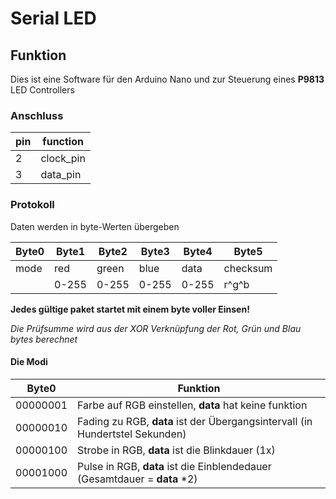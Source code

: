 # Serial LED
## Funktion
Dies ist eine Software für den Arduino Nano und zur Steuerung eines **P9813** LED Controllers

### Anschluss
pin  |  function
-----|----------
2    |  clock_pin
3    |  data_pin

### Protokoll
Daten werden in byte-Werten übergeben

Byte0 | Byte1 | Byte2 | Byte3 | Byte4 | Byte5
------|-------|-------|-------|-------|---------
mode  | red   | green | blue  | data  | checksum
      | 0-255 | 0-255 | 0-255 | 0-255 | r^g^b

**Jedes gültige paket startet mit einem byte voller Einsen!**

_Die Prüfsumme wird aus der XOR Verknüpfung der Rot, Grün und Blau bytes berechnet_

#### Die Modi

Byte0  | Funktion
--|--
00000001  |  Farbe auf RGB einstellen, **data** hat keine funktion
00000010  |  Fading zu RGB, **data** ist der Übergangsintervall (in Hundertstel Sekunden)
00000100  |  Strobe in RGB, **data** ist die Blinkdauer (1x)
00001000  |  Pulse in RGB, **data** ist die Einblendedauer (Gesamtdauer = **data** *2)

